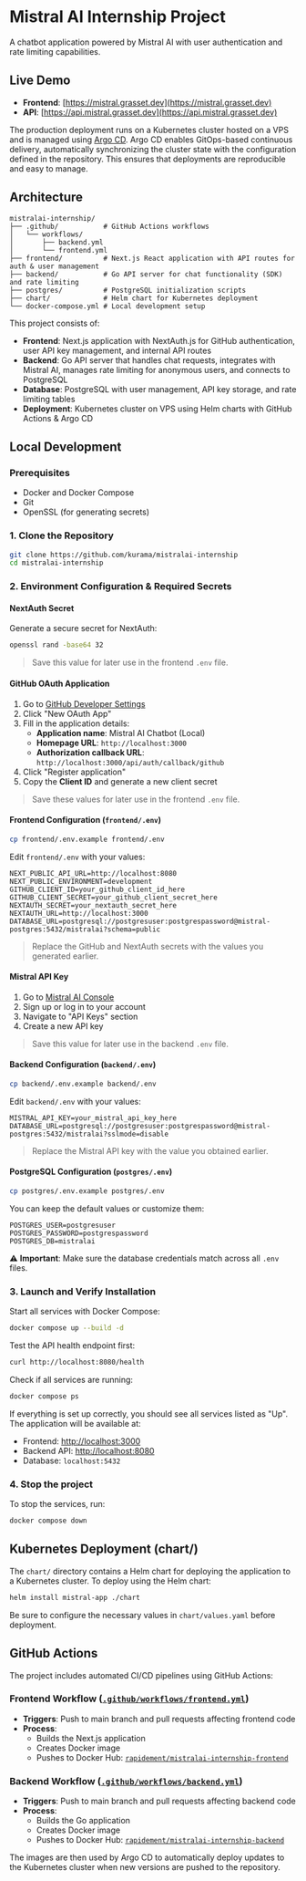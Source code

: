 # Mistral AI Internship Project

A chatbot application powered by Mistral AI with user authentication and rate limiting capabilities.

## Live Demo

- **Frontend**: [https://mistral.grasset.dev](https://mistral.grasset.dev)
- **API**: [https://api.mistral.grasset.dev](https://api.mistral.grasset.dev)

The production deployment runs on a Kubernetes cluster hosted on a VPS and is managed using [Argo CD](https://argo-cd.readthedocs.io/). Argo CD enables GitOps-based continuous delivery, automatically synchronizing the cluster state with the configuration defined in the repository. This ensures that deployments are reproducible and easy to manage.

## Architecture

```
mistralai-internship/
├── .github/           # GitHub Actions workflows
│   └── workflows/
│       ├── backend.yml
│       └── frontend.yml
├── frontend/          # Next.js React application with API routes for auth & user management
├── backend/           # Go API server for chat functionality (SDK) and rate limiting
├── postgres/          # PostgreSQL initialization scripts
├── chart/             # Helm chart for Kubernetes deployment
└── docker-compose.yml # Local development setup
```

This project consists of:
- **Frontend**: Next.js application with NextAuth.js for GitHub authentication, user API key management, and internal API routes
- **Backend**: Go API server that handles chat requests, integrates with Mistral AI, manages rate limiting for anonymous users, and connects to PostgreSQL
- **Database**: PostgreSQL with user management, API key storage, and rate limiting tables
- **Deployment**: Kubernetes cluster on VPS using Helm charts with GitHub Actions & Argo CD

## Local Development

### Prerequisites

- Docker and Docker Compose
- Git
- OpenSSL (for generating secrets)

### 1. Clone the Repository

```bash
git clone https://github.com/kurama/mistralai-internship
cd mistralai-internship
```

### 2. Environment Configuration & Required Secrets

#### NextAuth Secret

Generate a secure secret for NextAuth:

```bash
openssl rand -base64 32
```

> Save this value for later use in the frontend `.env` file.

#### GitHub OAuth Application

1. Go to [GitHub Developer Settings](https://github.com/settings/developers)
2. Click "New OAuth App"
3. Fill in the application details:
   - **Application name**: Mistral AI Chatbot (Local)
   - **Homepage URL**: `http://localhost:3000`
   - **Authorization callback URL**: `http://localhost:3000/api/auth/callback/github`
4. Click "Register application"
5. Copy the **Client ID** and generate a new client secret

> Save these values for later use in the frontend `.env` file.

#### Frontend Configuration (`frontend/.env`)

```bash
cp frontend/.env.example frontend/.env
```

Edit `frontend/.env` with your values:

```env
NEXT_PUBLIC_API_URL=http://localhost:8080
NEXT_PUBLIC_ENVIRONMENT=development
GITHUB_CLIENT_ID=your_github_client_id_here
GITHUB_CLIENT_SECRET=your_github_client_secret_here
NEXTAUTH_SECRET=your_nextauth_secret_here
NEXTAUTH_URL=http://localhost:3000
DATABASE_URL=postgresql://postgresuser:postgrespassword@mistral-postgres:5432/mistralai?schema=public
```

> Replace the GitHub and NextAuth secrets with the values you generated earlier.

#### Mistral API Key

1. Go to [Mistral AI Console](https://console.mistral.ai/)
2. Sign up or log in to your account
3. Navigate to "API Keys" section
4. Create a new API key

> Save this value for later use in the backend `.env` file.

#### Backend Configuration (`backend/.env`)

```bash
cp backend/.env.example backend/.env
```

Edit `backend/.env` with your values:

```env
MISTRAL_API_KEY=your_mistral_api_key_here
DATABASE_URL=postgresql://postgresuser:postgrespassword@mistral-postgres:5432/mistralai?sslmode=disable
```

> Replace the Mistral API key with the value you obtained earlier.

#### PostgreSQL Configuration (`postgres/.env`)

```bash
cp postgres/.env.example postgres/.env
```

You can keep the default values or customize them:

```env
POSTGRES_USER=postgresuser
POSTGRES_PASSWORD=postgrespassword
POSTGRES_DB=mistralai
```

⚠️ **Important**: Make sure the database credentials match across all `.env` files.

### 3. Launch and Verify Installation

Start all services with Docker Compose:

```bash
docker compose up --build -d
```

Test the API health endpoint first:

```bash
curl http://localhost:8080/health
```

Check if all services are running:

```bash
docker compose ps
```

If everything is set up correctly, you should see all services listed as "Up".
The application will be available at:

- Frontend: [http://localhost:3000](http://localhost:3000)
- Backend API: [http://localhost:8080](http://localhost:8080)
- Database: `localhost:5432`

### 4. Stop the project

To stop the services, run:

```bash
docker compose down
```

## Kubernetes Deployment (chart/)

The `chart/` directory contains a Helm chart for deploying the application to a Kubernetes cluster. To deploy using the Helm chart:

```bash
helm install mistral-app ./chart
```

Be sure to configure the necessary values in `chart/values.yaml` before deployment.

## GitHub Actions

The project includes automated CI/CD pipelines using GitHub Actions:

### Frontend Workflow ([`.github/workflows/frontend.yml`](.github/workflows/frontend.yml))

- **Triggers**: Push to main branch and pull requests affecting frontend code
- **Process**:
  - Builds the Next.js application
  - Creates Docker image
  - Pushes to Docker Hub: [`rapidement/mistralai-internship-frontend`](https://hub.docker.com/repository/docker/rapidement/mistralai-internship-frontend/general)

### Backend Workflow ([`.github/workflows/backend.yml`](.github/workflows/backend.yml))

- **Triggers**: Push to main branch and pull requests affecting backend code
- **Process**:
  - Builds the Go application
  - Creates Docker image
  - Pushes to Docker Hub: [`rapidement/mistralai-internship-backend`](https://hub.docker.com/repository/docker/rapidement/mistralai-internship-backend/general)

The images are then used by Argo CD to automatically deploy updates to the Kubernetes cluster when new versions are pushed to the repository.
